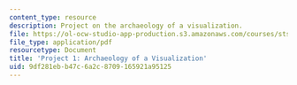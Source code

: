 ```yaml
---
content_type: resource
description: Project on the archaeology of a visualization.
file: https://ol-ocw-studio-app-production.s3.amazonaws.com/courses/sts-067-scientific-visualization-across-disciplines-a-critical-introduction-spring-2005/9df281ebb47c6a2c8709165921a95125_project1.pdf
file_type: application/pdf
resourcetype: Document
title: 'Project 1: Archaeology of a Visualization'
uid: 9df281eb-b47c-6a2c-8709-165921a95125
---
```


